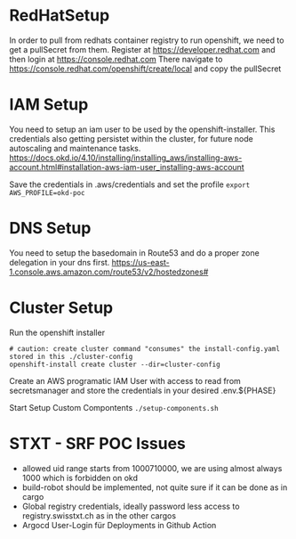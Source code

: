 # RedHatSetup
In order to pull from redhats container registry to run openshift, we need to get a pullSecret from them.
Register at https://developer.redhat.com and then login at https://console.redhat.com
There navigate to https://console.redhat.com/openshift/create/local and copy the pullSecret

# IAM Setup
You need to setup an iam user to be used by the openshift-installer. This credentials also getting persistet within the cluster, for future node autoscaling and maintenance tasks.
https://docs.okd.io/4.10/installing/installing_aws/installing-aws-account.html#installation-aws-iam-user_installing-aws-account

Save the credentials in .aws/credentials and set the profile
```export AWS_PROFILE=okd-poc```

# DNS Setup
You need to setup the basedomain in Route53 and do a proper zone delegation in your dns first.
https://us-east-1.console.aws.amazon.com/route53/v2/hostedzones#


# Cluster Setup
Run the openshift installer
```
# caution: create cluster command "consumes" the install-config.yaml stored in this ./cluster-config
openshift-install create cluster --dir=cluster-config
```

Create an AWS programatic IAM User with access to read from secretsmanager and store the credentials in your desired .env.${PHASE}

Start Setup Custom Compontents
```./setup-components.sh```


# STXT - SRF POC Issues
- allowed uid range starts from 1000710000, we are using almost always 1000 which is forbidden on okd
- build-robot should be implemented, not quite sure if it can be done as in cargo
- Global registry credentials, ideally password less access to registry.swisstxt.ch as in the other cargos
- Argocd User-Login für Deployments in Github Action